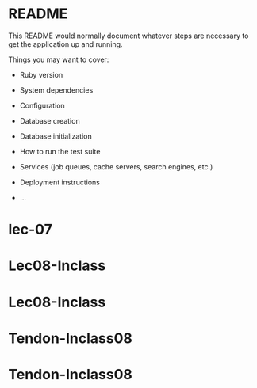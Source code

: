 # README

This README would normally document whatever steps are necessary to get the
application up and running.

Things you may want to cover:

* Ruby version

* System dependencies

* Configuration

* Database creation

* Database initialization

* How to run the test suite

* Services (job queues, cache servers, search engines, etc.)

* Deployment instructions

* ...
# lec-07
# Lec08-Inclass
# Lec08-Inclass
# Tendon-Inclass08
# Tendon-Inclass08
